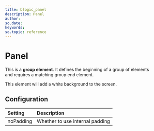 ```yaml
---
title: blogic_panel
description: Panel
author:
so.date:
keywords:
so.topic: reference
---
```


# Panel

This is a **group element**. It defines the beginning of a group of elements and requires a matching group end element.

This element will add a white background to the screen.

## Configuration

| Setting   | Description                     |
|:----------|:--------------------------------|
| noPadding | Whether to use internal padding |

